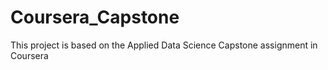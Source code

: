 # Coursera_Capstone
This project is based on the Applied Data Science Capstone assignment in Coursera
